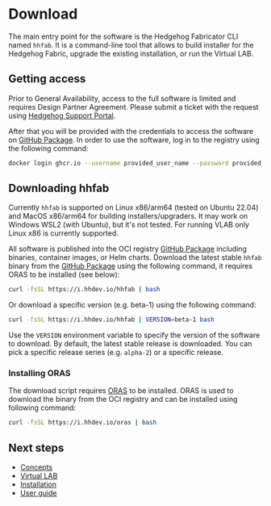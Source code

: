 # Download

The main entry point for the software is the Hedgehog Fabricator CLI named `hhfab`. It is a command-line tool that
allows to build installer for the Hedgehog Fabric, upgrade the existing installation, or run the Virtual LAB.

## Getting access

Prior to General Availability, access to the full software is limited and requires Design Partner Agreement.
Please submit a ticket with the request using [Hedgehog Support Portal](https://support.githedgehog.com/).

After that you will be provided with the credentials to access the software on [GitHub Package](https://ghcr.io).
In order to use the software, log in to the registry using the following command:

```bash
docker login ghcr.io --username provided_user_name --password provided_token_string
```

## Downloading hhfab

Currently `hhfab` is supported on Linux x86/arm64 (tested on Ubuntu 22.04) and MacOS x86/arm64 for building
installers/upgraders. It may work on Windows WSL2 (with Ubuntu), but it's not tested. For running VLAB only Linux x86
is currently supported.

All software is published into the OCI registry [GitHub Package](https://ghcr.io) including binaries, container images, or Helm charts.
Download the latest stable `hhfab` binary from the [GitHub Package](https://ghcr.io) using the following command, it requires ORAS to be installed (see below):

```bash
curl -fsSL https://i.hhdev.io/hhfab | bash
```

Or download a specific version (e.g. beta-1) using the following command:

```bash
curl -fsSL https://i.hhdev.io/hhfab | VERSION=beta-1 bash
```

Use the `VERSION` environment variable to specify the version of the software to download. By default, the latest stable
release is downloaded. You can pick a specific release series (e.g. `alpha-2`) or a specific release.

### Installing ORAS

The download script requires [ORAS](https://oras.land/) to be installed. ORAS is used to download the binary from the
OCI registry and can be installed using following command:

```bash
curl -fsSL https://i.hhdev.io/oras | bash
```

## Next steps

* [Concepts](../concepts/overview.md)
* [Virtual LAB](../vlab/overview.md)
* [Installation](../install-upgrade/overview.md)
* [User guide](../user-guide/overview.md)
